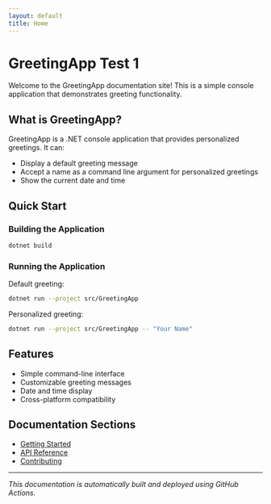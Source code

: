 ```yaml
---
layout: default
title: Home
---
```


# GreetingApp Test 1

Welcome to the GreetingApp documentation site! This is a simple console application that demonstrates greeting functionality.

## What is GreetingApp?

GreetingApp is a .NET console application that provides personalized greetings. It can:

- Display a default greeting message
- Accept a name as a command line argument for personalized greetings
- Show the current date and time

## Quick Start

### Building the Application

```bash
dotnet build
```

### Running the Application

Default greeting:
```bash
dotnet run --project src/GreetingApp
```

Personalized greeting:
```bash
dotnet run --project src/GreetingApp -- "Your Name"
```

## Features

- Simple command-line interface
- Customizable greeting messages
- Date and time display
- Cross-platform compatibility

## Documentation Sections

- [Getting Started](getting-started)
- [API Reference](api-reference)
- [Contributing](contributing)

---

*This documentation is automatically built and deployed using GitHub Actions.*
